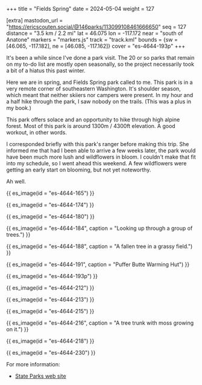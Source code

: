 +++
title = "Fields Spring"
date = 2024-05-04
weight = 127

[extra]
mastodon_url = "https://ericscouten.social/@146parks/113099108461666650"
seq = 127
distance = "3.5 km / 2.2 mi"
lat = 46.075
lon = -117.172
near = "south of Anatone"
markers = "markers.js"
track = "track.kml"
bounds = {sw = [46.065, -117.182], ne = [46.085, -117.162]}
cover = "es-4644-193p"
+++

It's been a while since I've done a park visit. The 20 or so parks that remain on my to-do list are mostly open seasonally, so the project necessarily took a bit of a hiatus this past winter.

<!-- more -->

Here we are in spring, and Fields Spring park called to me. This park is in a very remote corner of southeastern Washington. It's shoulder season, which meant that neither skiiers nor campers were present. In my hour and a half hike through the park, I saw nobody on the trails. (This was a plus in my book.)

This park offers solace and an opportunity to hike through high alpine forest. Most of this park is around 1300m / 4300ft elevation. A good workout, in other words.

I corresponded briefly with this park's ranger before making this trip. She informed me that had I been able to arrive a few weeks later, the park would have been much more lush and wildflowers in bloom. I couldn't make that fit into my schedule, so I went ahead this weekend. A few wildflowers were getting an early start on blooming, but not yet noteworthy.

Ah well.

{{ es_image(id = "es-4644-165") }}

{{ es_image(id = "es-4644-174") }}

{{ es_image(id = "es-4644-180") }}

{{ es_image(id = "es-4644-184", caption = "Looking up through a group of trees.") }}

{{ es_image(id = "es-4644-188", caption = "A fallen tree in a grassy field.") }}

{{ es_image(id = "es-4644-191", caption = "Puffer Butte Warming Hut") }}

{{ es_image(id = "es-4644-193p") }}

{{ es_image(id = "es-4644-212") }}

{{ es_image(id = "es-4644-213") }}

{{ es_image(id = "es-4644-215") }}

{{ es_image(id = "es-4644-216", caption = "A tree trunk with moss growing on it.") }}

{{ es_image(id = "es-4644-218") }}

{{ es_image(id = "es-4644-230") }}

For more information:

* [State Parks web site](https://parks.wa.gov/find-parks/state-parks/fields-spring-state-park)
